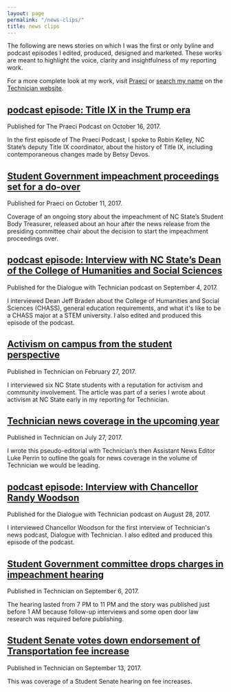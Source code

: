 ```yaml
---
layout: page
permalink: "/news-clips/"
title: news clips
---
```


The following are news stories on which I was the first or only byline and podcast episodes I edited, produced, designed and marketed. These works are meant to highlight the voice, clarity and insightfulness of my reporting work.

For a more complete look at my work, visit [Praeci]({{site.praeci_link}}) or [search my name]({{site.tech_articles_link}}) on the [Technician website]({{site.technician_link}}).

## [podcast episode: Title IX in the Trump era](http://praeci.com/Podcast-Title-IX-in-the-Trump-era.html)

Published for The Praeci Podcast on October 16, 2017.

In the first episode of The Praeci Podcast, I spoke to Robin Kelley, NC State’s deputy Title IX coordinator, about the history of Title IX, including contemporaneous changes made by Betsy Devos.

## [Student Government impeachment proceedings set for a do-over](http://praeci.com/initial-impeachment-hearing-set-for-a-do-over.html)

Published for Praeci on October 11, 2017.

Coverage of an ongoing story about the impeachment of NC State’s Student Body Treasurer, released about an hour after the news release from the presiding committee chair about the decision to start the impeachment proceedings over.

## [podcast episode: Interview with NC State’s Dean of the College of Humanities and Social Sciences](https://overcast.fm/+J5iNb_-lk)

Published for the Dialogue with Technician podcast on September 4, 2017.

I interviewed Dean Jeff Braden about the College of Humanities and Social Sciences (CHASS), general education requirements, and what it's like to be a CHASS major at a STEM university. I also edited and produced this episode of the podcast.

## [Activism on campus from the student perspective](http://www.technicianonline.com/news/article_a924243e-fcae-11e6-ab57-53e36d7a71c7.html)

Published in Technician on February 27, 2017.

I interviewed six NC State students with a reputation for activism and community involvement. The article was part of a series I wrote about activism at NC State early in my reporting for Technician.

## [Technician news coverage in the upcoming year](http://www.technicianonline.com/news/article_53efab54-7261-11e7-a331-43b27938e602.html)

Published in Technician on July 27, 2017.

I wrote this pseudo-editorial with Technician’s then Assistant News Editor Luke Perrin to outline the goals for news coverage in the volume of Technician we would be leading.

## [podcast episode: Interview with Chancellor Randy Woodson](https://overcast.fm/+J5iMLr8WA)

Published for the Dialogue with Technician podcast on August 28, 2017.

I interviewed Chancellor Woodson for the first interview of Technician's news podcast, Dialogue with Technician. I also edited and produced this episode of the podcast.

## [Student Government committee drops charges in impeachment hearing](http://www.technicianonline.com/news/article_aef556ec-92bf-11e7-a1ef-5f8fc9433b52.html)

Published in Technician on September 6, 2017.

The hearing lasted from 7 PM to 11 PM and the story was published just before 1 AM because follow-up interviews and some open door law research was required before publishing.

## [Student Senate votes down endorsement of Transportation fee increase](http://www.technicianonline.com/news/article_c959462a-98fe-11e7-a709-23d7e9c1386d.html)

Published in Technician on September 13, 2017.

This was coverage of a Student Senate hearing on fee increases.
